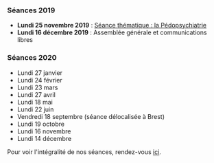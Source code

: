 ### Séances 2019
- **Lundi 25 novembre 2019** : [Séance thématique : la Pédopsychiatrie](seances/2019/violences-sexuelles-chez-les-mineurs)
- **Lundi 16 décembre 2019** : Assemblée générale et communications libres

### Séances 2020
- Lundi 27 janvier
- Lundi 24 février
- Lundi 23 mars
- Lundi 27 avril
- Lundi 18 mai
- Lundi 22 juin
- Vendredi 18 septembre (séance délocalisée à Brest)
- Lundi 19 octobre
- Lundi 16 novembre
- Lundi 14 décembre

Pour voir l'intégralité de nos séances, rendez-vous [ici](/seances/).
